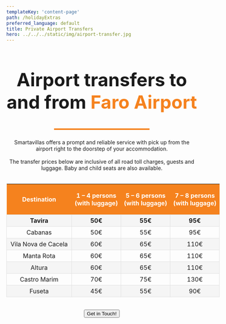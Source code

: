 ```yaml
---
templateKey: 'content-page'
path: /holidayExtras
preferred_language: default
title: Private Airport Transfers
hero: ../../../static/img/airport-transfer.jpg
---
```

<h2 style="text-align: center; font-size: 3rem; font-weight: bold">Airport transfers to and from <span style="color: #f5821e">Faro Airport</span></h2>
<hr style="width: 50%; height: 4px; background-color: #f5821e; margin: 1.5rem auto"/>

<div style="text-align: center;">Smartavillas offers a prompt and reliable service with pick up from the airport right to the doorstep of your accommodation.</div>
<br />
<div style="text-align: center;">The transfer prices below are inclusive of all road toll charges, guests and luggage. Baby and child seats are also available.</div>
 
<br />
<style>
.base-table table{
    min-width: 600px;
}
.base-table th {
    background-color: #f5821e;
    color: #fff;
}
.base-table tbody tr:first-child{
    font-weight: bold ;
}
.base-table table tr:nth-of-type(odd) td{
    background-color: #f5f5f5;
}
.base-table table td{
    padding: 5px 10px;
    border: 1px solid #e0e0e0;
}
</style>
<center>
<div class="base-table">

| <p style="text-align: center;">Destination </p>          | <p style="text-align: center;">1 – 4 persons <br />(with luggage)   </p>     | <p style="text-align: center;">5 – 6 persons <br />(with luggage)</p>| <p style="text-align: center;">7 – 8 persons <br />(with luggage)</p>| 
|       :-:               |             :-:                     |           :-:               |             :-:               |
| Tavira                  |             50€                     |           55€               |             95€               |
| Cabanas                 |             50€                     |           55€               |             95€               |
| Vila Nova de Cacela	  |             60€                     |           65€               |             110€               |
| Manta Rota	          |             60€                     |           65€               |             110€               |
| Altura	              |             60€                     |           65€               |             110€               |
| Castro Marim		      |             70€                     |           75€               |             130€               |
| Fuseta	              |             45€                     |           55€               |             90€               |

</div>
<br />
<a href="/contact"><button class="btn">Get in Touch!</button></a>
</center>